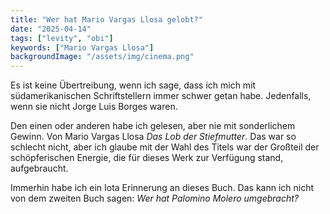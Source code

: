 ```yaml
---
title: "Wer hat Mario Vargas Llosa gelobt?"
date: "2025-04-14"
tags: ["levity", "obi"]
keywords: ["Mario Vargas Llosa"]
backgroundImage: "/assets/img/cinema.png"
---
```

Es ist keine Übertreibung, wenn ich sage, dass ich mich mit südamerikanischen Schriftstellern immer schwer getan habe. Jedenfalls, wenn sie nicht Jorge Luis Borges waren.

Den einen oder anderen habe ich gelesen, aber nie mit sonderlichem Gewinn. Von Mario Vargas Llosa *Das Lob der Stiefmutter*. Das war so schlecht nicht, aber ich glaube mit der Wahl des Titels war der Großteil der schöpferischen Energie, die für dieses Werk zur Verfügung stand, aufgebraucht.

Immerhin habe ich ein Iota Erinnerung an dieses Buch. Das kann ich nicht von dem zweiten Buch sagen: *Wer hat Palomino Molero umgebracht?*